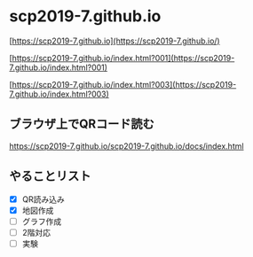 # scp2019-7.github.io
[https://scp2019-7.github.io](https://scp2019-7.github.io/)

[https://scp2019-7.github.io/index.html?001](https://scp2019-7.github.io/index.html?001)

[https://scp2019-7.github.io/index.html?003](https://scp2019-7.github.io/index.html?003)

## ブラウザ上でQRコード読む
https://scp2019-7.github.io/scp2019-7.github.io/docs/index.html

## やることリスト
- [x] QR読み込み
- [x] 地図作成
- [ ] グラフ作成
- [ ] 2階対応
- [ ] 実験 
